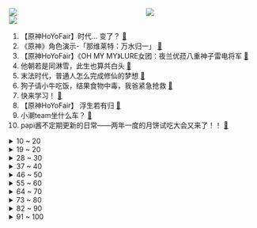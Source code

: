 <div >
	<a style="float:left;width:55%;" href = "https://github.com/anuraghazra/github-readme-stats">
	 <img src = "https://github-readme-stats.vercel.app/api?username=iuuuuuaena&theme=buefy&show_icons=true"/>
	</a>
	<a  style="float:right;width:45%" href = "https://github.com/anuraghazra/github-readme-stats">
	 <img  src="https://github-readme-stats.vercel.app/api/top-langs/?username=anuraghazra&layout=compact"/>
	</a>
	</div>

[![](https://img.shields.io/badge/jxd-@jxdgogogo.xyz-yellowgreen.svg)](https://www.jxdgogogo.xyz)<br>
1. 【原神HoYoFair】时代… 变了？ [:link:](//www.bilibili.com/video/BV1Uh4y1A7Um) <br>
2. 《原神》角色演示-「那维莱特：万水归一」 [:link:](//www.bilibili.com/video/BV1FC4y1f7hW) <br>
3. 【原神HoYoFair】《OH MY MY》LURE女团：夜兰优菈八重神子雷电将军 [:link:](//www.bilibili.com/video/BV1GK4y1F75d) <br>
4. 他朝若是同淋雪，此生也算共白头 [:link:](//www.bilibili.com/video/BV1LN411n7sw) <br>
5. 末法时代，普通人怎么完成修仙的梦想 [:link:](//www.bilibili.com/video/BV1Bm4y1G7kB) <br>
6. 狗子请小牛吃饭，结果食物中毒，我爸紧急抢救 [:link:](//www.bilibili.com/video/BV1DV411A7iQ) <br>
7. 快来学习！ [:link:](//www.bilibili.com/video/BV1jw411m76o) <br>
8. 【原神HoYoFair】 浮生若有归 [:link:](//www.bilibili.com/video/BV1EK4y1F7fE) <br>
9. 小潮team坐什么车？ [:link:](//www.bilibili.com/video/BV1G34y1P7wx) <br>
10. papi酱不定期更新的日常——两年一度的月饼试吃大会又来了！！ [:link:](//www.bilibili.com/video/BV1gw411m7YX) <br>
<details>
<summary>10 ~ 20</summary>

11. “救赎也许是另一种折磨” [:link:](//www.bilibili.com/video/BV1xk4y1c73y) <br>
12. 在显眼的地方做最显眼的狗 [:link:](//www.bilibili.com/video/BV1434y1A7Jt) <br>
13. 第63拍的鱼跃真让人叹为观止 [:link:](//www.bilibili.com/video/BV1NK4y1F7yK) <br>
14. 风抓不住，幸福靠自己争取 [:link:](//www.bilibili.com/video/BV1Gw411Y72g) <br>
15. 假如忍者有替身，但替身是海贼....... [:link:](//www.bilibili.com/video/BV1nu4y167xK) <br>
16. 带货视频虚假宣传？！我又又又亿次被骗了！！！ [:link:](//www.bilibili.com/video/BV1Vu4y14783) <br>
17. 服务好每一个爱窥屏的陌生人 [:link:](//www.bilibili.com/video/BV1qu4y167Vm) <br>
18. 在他们身上看到了曾经的自己 [:link:](//www.bilibili.com/video/BV1Tu411u7To) <br>
19. “我的祖国把我从5000英里外送到这里，是让我完成比赛” [:link:](//www.bilibili.com/video/BV1Wu4y1r7kh) <br>
</details>
<details>
<summary>19 ~ 20</summary>

20. 帅小伙自制老北京豆汁，入口后惊讶了！ [:link:](//www.bilibili.com/video/BV12h4y187dM) <br>
21. 【HIV】射精前后，病毒如何极限求生【异性篇-男传女】 [:link:](//www.bilibili.com/video/BV17z4y1V73p) <br>
22. A24最新力作《回应我》，起步吓你12跳！ [:link:](//www.bilibili.com/video/BV1QH4y1S7vi) <br>
23. 你的宿舍有没有这样一个大爹？ [:link:](//www.bilibili.com/video/BV1zK4y1F74u) <br>
24. IVE回归先行曲《Either Way》MV [:link:](//www.bilibili.com/video/BV1Kz4y157rJ) <br>
25. 我是如何认识你妈妈的 [:link:](//www.bilibili.com/video/BV14u41137gT) <br>
26. 西虹市首富有点它的影子，亿万富豪给孙子留下遗产，但需要层层考验才能拿到 [:link:](//www.bilibili.com/video/BV1d34y1A76t) <br>
27. 【原神HoYoFair2023动画短片】深渊的凝视 - 戴因斯雷布 vs 深渊双子 [:link:](//www.bilibili.com/video/BV1kw411v7tB) <br>
28. 《拒绝动物表演》但拒绝不了动物硬要表演 [:link:](//www.bilibili.com/video/BV1Jw411m72n) <br>
</details>
<details>
<summary>28 ~ 30</summary>

29. 荧：这就是钟离给我的安全感！〖白白剧场〗 [:link:](//www.bilibili.com/video/BV1au4y167qC) <br>
30. 慢慢学会沉默。 [:link:](//www.bilibili.com/video/BV1v84y1D7rX) <br>
31. 薄巧汉堡炸鸡炒年糕？韩国人为何疯迷于薄巧 [:link:](//www.bilibili.com/video/BV1zF411m7ri) <br>
32. 真正的剑气究竟什么样？连自己都不相信的东西，怎么可能找得到呢？ [:link:](//www.bilibili.com/video/BV1nK4y1F72K) <br>
33. 画画如此的简单，你还学不会？ [:link:](//www.bilibili.com/video/BV1PP41187KW) <br>
34. 李佳琦热度不减，国货谣言倍出？真正的商战才刚刚开始！ [:link:](//www.bilibili.com/video/BV1kF411m7Uv) <br>
35. 名将解读安史之乱（终章），压轴出场郭子仪 [:link:](//www.bilibili.com/video/BV1Hj41187V4) <br>
36. 手绘各种手游图标，你最熟悉的是哪个 [:link:](//www.bilibili.com/video/BV1Yz4y1V7nU) <br>
37. 历时二十一天，我把大英博物馆里的中国文物“带回了家” [:link:](//www.bilibili.com/video/BV1ru4y1z7VG) <br>
</details>
<details>
<summary>37 ~ 40</summary>

38. 李佳航：我接戏乱七八糟的，我有问题我承认，让我自己拧巴吧 [:link:](//www.bilibili.com/video/BV1Bu41137HQ) <br>
39. 保护动物，电子狩猎 [:link:](//www.bilibili.com/video/BV1C94y1a7EP) <br>
40. 是不是现在的电影宣传都这样... [:link:](//www.bilibili.com/video/BV1nj41187ho) <br>
41. 见鬼 我浪费了三个月去画一块破石头 [:link:](//www.bilibili.com/video/BV1rz4y1V7D3) <br>
42. 这么帅的Gento 可算来迟了 [:link:](//www.bilibili.com/video/BV1gw411Y7ad) <br>
43. 什 么 鬼 动 静，起猛了！？ [:link:](//www.bilibili.com/video/BV1AV411P7qL) <br>
44. 六个人凑不出一句完整的江西话！ [:link:](//www.bilibili.com/video/BV1Nw411m74y) <br>
45. 大学生务农有多神奇 [:link:](//www.bilibili.com/video/BV1B34y1A7v5) <br>
46. 【蓝甲虫】外星高科技，蓝色钢铁蜘蛛侠，又菜又能打！ [:link:](//www.bilibili.com/video/BV1PF411m7bj) <br>
</details>
<details>
<summary>46 ~ 50</summary>

47. 2013：10年后的中国，诺奖将成常态，而非个例！2023：求个例！ [:link:](//www.bilibili.com/video/BV1nu4y147MQ) <br>
48. 带社牛小狗去驱虫洗澡，以为要把它卖了，吓得发抖！ [:link:](//www.bilibili.com/video/BV1ih4y187TC) <br>
49. 【华为Mate60 RS 非凡大师】非凡，成就大师 [:link:](//www.bilibili.com/video/BV1y34y1A7RM) <br>
50. 乡村真人版海贼王（3） [:link:](//www.bilibili.com/video/BV1RH4y1m7nV) <br>
51. 仅仅500抽，让主播羡慕一辈子！！ [:link:](//www.bilibili.com/video/BV1KH4y1U7aW) <br>
52. “你会怪妈妈很无能吗”——北大母亲的愤懑维权 [:link:](//www.bilibili.com/video/BV1q94y1a75J) <br>
53. 这需要很多钱吗，不，这需要很多爱...... [:link:](//www.bilibili.com/video/BV12j41187si) <br>
54. 【人心散了，队伍不好带了】漠叔被人约到村口单挑 [:link:](//www.bilibili.com/video/BV1FH4y1D7bK) <br>
55. 【台台】“盛开的野花啊 可不可以告诉我 人们为什么要互相伤害”-楪祈cos-罪恶王冠 [:link:](//www.bilibili.com/video/BV1c841117h2) <br>
</details>
<details>
<summary>55 ~ 60</summary>

56. 《崩坏：星穹铁道》符玄原创同人曲《洞若观心》 [:link:](//www.bilibili.com/video/BV1AK4y1c7RA) <br>
57. 时隔多年，再唱《我的梦》 [:link:](//www.bilibili.com/video/BV16w411m7VP) <br>
58. 因为拍了江西辣，竟然被政府请去喝茶？ [:link:](//www.bilibili.com/video/BV1484y1U7Qm) <br>
59. 总有一天大马士革的玫瑰，会在叙利亚重新绽放 [:link:](//www.bilibili.com/video/BV1jk4y1c7GZ) <br>
60. 王力宏有4块钱，他该买冰红茶还是柠檬水？在线等 [:link:](//www.bilibili.com/video/BV1wh4y1Y7fG) <br>
61. 《青莲兰陵》最新技巧！重置隐身，后撤大闪，没有削弱，全是加强！！！ [:link:](//www.bilibili.com/video/BV1U84y1D7Qa) <br>
62. 这是什么新技能 [:link:](//www.bilibili.com/video/BV1JV411w7sh) <br>
63. 穿越成了千金大小姐，可女主带着重生的记忆和我杠上了【女主你别靠近02】 [:link:](//www.bilibili.com/video/BV1jj41187G9) <br>
64. 《抢票大业》太燃了，吓得我赶紧连夜抢票 [:link:](//www.bilibili.com/video/BV19p4y1w79G) <br>
</details>
<details>
<summary>64 ~ 70</summary>

65. 平平无奇的发薪日 [:link:](//www.bilibili.com/video/BV1cr4y1f7E1) <br>
66. "世界太脏，不看也罢；世界很美，不信你听" [:link:](//www.bilibili.com/video/BV1oV411c7ND) <br>
67. “只要笔磨得够尖够细，就能画出任何想要的” [:link:](//www.bilibili.com/video/BV19V411c7Vk) <br>
68. 大 秦 科 技 ，遥 遥 领 先 ！ [:link:](//www.bilibili.com/video/BV1Pu4y167uP) <br>
69. （ 当 我 们 面 对 冲 突 时 ） [:link:](//www.bilibili.com/video/BV1Nu41137eM) <br>
70. 惊掉下巴！动物的这些部位竟然长这样！！ [:link:](//www.bilibili.com/video/BV11m4y157Nb) <br>
71. 淋完这场雨，我就要忘记你咯！ [:link:](//www.bilibili.com/video/BV1sh4y1a7Gj) <br>
72. 84个国家收视冠军！海贼王真人版值得一看吗？《海贼王》真人版P1 [:link:](//www.bilibili.com/video/BV1Pm4y1L72t) <br>
73. 当驾校来了印度教练！ [:link:](//www.bilibili.com/video/BV1tC4y1f7mc) <br>
</details>
<details>
<summary>73 ~ 80</summary>

74. 挑战北京铁板烧自助餐的师傅，又成功干趴一个 [:link:](//www.bilibili.com/video/BV12N411J7Ud) <br>
75. 咱爹咱妈的爱情故事 [:link:](//www.bilibili.com/video/BV1R8411y7nF) <br>
76. 如何让一个已婚男人迷途知返 [:link:](//www.bilibili.com/video/BV1xu41137Kx) <br>
77. 华为 MatePad Pro 13.2详细体验 | 星闪加持 依旧领先 | 无边好屏 美到离谱 [:link:](//www.bilibili.com/video/BV1im4y1G7pr) <br>
78. 新疆烤包子：2块5一个，一口爆汁，千万不能咬着吃！【02】 [:link:](//www.bilibili.com/video/BV12h4y187hh) <br>
79. 大方脸画意式妆，味太冲了 [:link:](//www.bilibili.com/video/BV1CH4y1m7VQ) <br>
80. 只要你穿着定制ID的队服我一定会在茫茫人海中 找到你💗 [:link:](//www.bilibili.com/video/BV1qp4y1w76E) <br>
81. 你好，可以去你家给你做饭吗？第十五顿饭 第十家 元气少男少女！ [:link:](//www.bilibili.com/video/BV1q8411y79i) <br>
82. 注意看，这个男人叫孙悟空 [:link:](//www.bilibili.com/video/BV1UP411b7Js) <br>
</details>
<details>
<summary>82 ~ 90</summary>

83. 【AI剑魔×佐伊】答案 [:link:](//www.bilibili.com/video/BV1Pu41137Up) <br>
84. 华为 Mate60 RS 非凡大师开箱：为什么红色陶瓷这么难？ [:link:](//www.bilibili.com/video/BV1tj41187QZ) <br>
85. 登登~变出真的琳妮特啦~ [:link:](//www.bilibili.com/video/BV1cu411371f) <br>
86. 王老菊教你说谎变驴01 [:link:](//www.bilibili.com/video/BV1t94y1a7cV) <br>
87. 「小白」华为MatePad Pro 13.2英寸测评：十年问鼎之作表现如何？ [:link:](//www.bilibili.com/video/BV1VC4y1f7n9) <br>
88. 同⚡步⚡成⚡功 [:link:](//www.bilibili.com/video/BV1zu411g7Xz) <br>
89. 当妈妈进二次元儿子房间（五）： [:link:](//www.bilibili.com/video/BV1mH4y1m743) <br>
90. 【4KHDR&最高画质】老戴《赛博朋克 2077 往日之影 》01 狗咬狗 [:link:](//www.bilibili.com/video/BV1Ep4y1w7Ci) <br>
91. 「NASA」世界最大火箭运输车“爬行者”开始移动 [:link:](//www.bilibili.com/video/BV1tk4y1c7jk) <br>
</details>
<details>
<summary>91 ~ 100</summary>

92. 我藏色也不夸张啊？！！！！ [:link:](//www.bilibili.com/video/BV1QK4y1F7m6) <br>
93. 哭！也算时间哦 [:link:](//www.bilibili.com/video/BV1NH4y1U7pV) <br>
94. 再见吧，木叶英雄 [:link:](//www.bilibili.com/video/BV1Dz4y1V7iH) <br>
95. 最痛苦的无限循环：永远下不了班！时间循环喜剧《如果不让上司注意到这个时间循环就无法结束》 [:link:](//www.bilibili.com/video/BV1pw411m7VM) <br>
96. 伊犁.没名字烤肉 厨子探店¥330 [:link:](//www.bilibili.com/video/BV1su41137gB) <br>
97. Roblox 要听神明的话！和电影一模一样的巨型猫出现啦！ [:link:](//www.bilibili.com/video/BV1a94y1a7Q8) <br>
98. 你懂我要说什么 [:link:](//www.bilibili.com/video/BV1mh4y187FV) <br>
99. 我赌你没吃过这样的美味 [:link:](//www.bilibili.com/video/BV1D8411y7Pm) <br>
100. ITZY RINGO MV公开 [:link:](//www.bilibili.com/video/BV1Vu4y147cW) <br>
</details>
